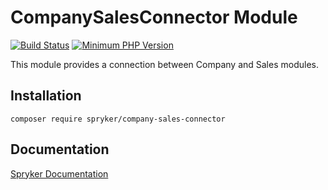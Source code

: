 # CompanySalesConnector Module
[![Build Status](https://travis-ci.org/spryker/company-sales-connector.svg)](https://travis-ci.org/spryker/company-sales-connector)
[![Minimum PHP Version](https://img.shields.io/badge/php-%3E%3D%207.3-8892BF.svg)](https://php.net/)

This module provides a connection between Company and Sales modules.

## Installation

```
composer require spryker/company-sales-connector
```

## Documentation

[Spryker Documentation](https://documentation.spryker.com/module_guide/overview.htm)
